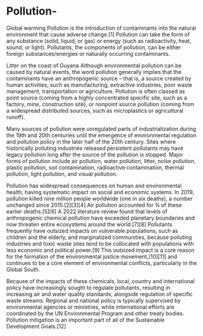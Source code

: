 # Pollution-
Global warming 
Pollution is the introduction of contaminants into the natural environment that cause adverse change.[1] Pollution can take the form of any substance (solid, liquid, or gas) or energy (such as radioactivity, heat, sound, or light). Pollutants, the components of pollution, can be either foreign substances/energies or naturally occurring contaminants.


Litter on the coast of Guyana
Although environmental pollution can be caused by natural events, the word pollution generally implies that the contaminants have an anthropogenic source – that is, a source created by human activities, such as manufacturing, extractive industries, poor waste management, transportation or agriculture. Pollution is often classed as point source (coming from a highly concentrated specific site, such as a factory, mine, construction site), or nonpoint source pollution (coming from a widespread distributed sources, such as microplastics or agricultural runoff).

Many sources of pollution were unregulated parts of industrialization during the 19th and 20th centuries until the emergence of environmental regulation and pollution policy in the later half of the 20th century. Sites where historically polluting industries released persistent pollutants may have legacy pollution long after the source of the pollution is stopped. Major forms of pollution include air pollution, water pollution, litter, noise pollution, plastic pollution, soil contamination, radioactive contamination, thermal pollution, light pollution, and visual pollution.

Pollution has widespread consequences on human and environmental health, having systematic impact on social and economic systems. In 2019, pollution killed nine million people worldwide (one in six deaths), a number unchanged since 2015.[2][3][4] Air pollution accounted for 3⁄4 of these earlier deaths.[5][6] A 2022 literature review found that levels of anthropogenic chemical pollution have exceeded planetary boundaries and now threaten entire ecosystems around the world.[7][8] Pollutants frequently have outsized impacts on vulnerable populations, such as children and the elderly, and marginalized communities, because polluting industries and toxic waste sites tend to be collocated with populations with less economic and political power.[9] This outsized impact is a core reason for the formation of the environmental justice movement,[10][11] and continues to be a core element of environmental conflicts, particularly in the Global South.

Because of the impacts of these chemicals, local, country and international policy have increasingly sought to regulate pollutants, resulting in increasing air and water quality standards, alongside regulation of specific waste streams. Regional and national policy is typically supervised by environmental agencies or ministries, while international efforts are coordinated by the UN Environmental Program and other treaty bodies. Pollution mitigation is an important part of all of the Sustainable Development Goals.[12]

